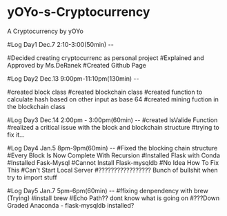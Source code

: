 # yOYo-s-Cryptocurrency
A Cryptocurrency by yOYo

#Log Day1 Dec.7 2:10-3:00(50min) --

  #Decided creating cryptocurrenc as personal project
  #Explained and Approved by Ms.DeRanek
  #Created Github Page
  
#Log Day2 Dec.13 9:00pm-11:10pm(130min) --

  #created block class
  #created blockchain class
  #created function to calculate hash based on other input as base 64
  #created mining fuction in the blockchain class
  
 #Log Day3 Dec.14 2:00pm - 3:00pm(60min) --
  #created IsValide Function
  #realized a critical issue with the block and blockchain structure
    #trying to fix it...
    
 #Log Day4 Jan.5 8pm-9pm(60min) --
  #Fixed the blocking chain structure
  #Every Block Is Now Complete With Recursion
  #Installed Flask with Conda
  #Installed Fask-Mysql
  #Cannot Install Flask-mysqldb 
    #No Idea How To Fix This
  #Can't Start Local Server
  #????????????????? Bunch of bullshit when try to import stuff
  
  #Log Day5 Jan.7 5pm-6pm(60min) --
    #ffixing denpendency with brew (Trying)
      #install brew
      #Echo Path?? dont know what is going on
    #???Down Graded Anaconda - flask-mysqldb installed?
  
